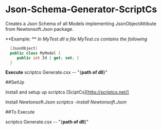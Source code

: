 # Json-Schema-Generator-ScriptCs


Creates a Json Schema of all Models implementing JsonObjectAttibute from Newtonsoft.Json package.

**Example: **
*In MyTest.dll a file MyTest.cs contains the following*

```C#
  [JsonObject]
  public class MyModel {
     public int Id { get; set; }
  }
```

**Execute**
  scriptcs Generate.csx -- "{**path of dll**}"
  
  
##SetUp

Install and setup up scriptcs [SciptCs][http://scriptcs.net/]

Install Newtonsoft.Json 
 *scriptcs -install Newtonsoft.Json*
 
##To Execute

scriptcs Generate.csx -- "{**path of dll**}"

